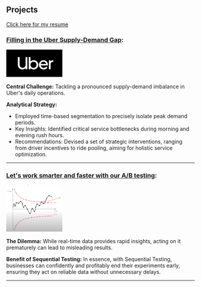## Projects
[Click here for my resume](./resume.md)


### [Filling in the Uber Supply-Demand Gap](./Uber-supply-demand.md):
[<img src="./Assets/uberlogo.png" alt="uberlogo" width="150" />](./Uber-supply-demand.md)

**Central Challenge:**
Tackling a pronounced supply-demand imbalance in Uber's daily operations.

**Analytical Strategy:**
- Employed time-based segmentation to precisely isolate peak demand periods.
- Key Insights: Identified critical service bottlenecks during morning and evening rush hours.
- Recommendations: Devised a set of strategic interventions, ranging from driver incentives to ride pooling, aiming for holistic service optimization.

---

### [Let's work smarter and faster with our A/B testing](./sequential_testing.md):

[<img src="./Assets/sequential.png" alt="uberlogo" width="150" />](./sequential_testing.md)

**The Dilemma:** While real-time data provides rapid insights, acting on it prematurely can lead to misleading results.
  
**Benefit of Sequential Testing:**
 In essence, with Sequential Testing, businesses can confidently and profitably end their experiments early, ensuring they act on reliable data without unnecessary delays.

---
